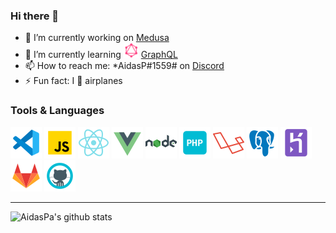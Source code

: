 ### Hi there 👋

- 🔭 I’m currently working on [Medusa](https://github.com/ProjectMedusa)
- 🌱 I’m currently learning <img src="https://raw.githubusercontent.com/AidasPa/AidasPa/master/icons/icons8-graphql.svg" width="24"> [GraphQL](https://graphql.org/)
- 📫 How to reach me: *AidasP#1559# on [Discord](https://discord.com/)
- ⚡ Fun fact: I 💓 airplanes

### Tools & Languages

![](https://raw.githubusercontent.com/AidasPa/AidasPa/master/icons/icons8-visual-studio-code-2019-50.png)
![](https://raw.githubusercontent.com/AidasPa/AidasPa/master/icons/icons8-javascript-50.png)
![](https://raw.githubusercontent.com/AidasPa/AidasPa/master/icons/icons8-react-native-50.png)
![](https://raw.githubusercontent.com/AidasPa/AidasPa/master/icons/icons8-vue-js-50.png)
![](https://raw.githubusercontent.com/AidasPa/AidasPa/master/icons/icons8-nodejs-50.png)
![](https://raw.githubusercontent.com/AidasPa/AidasPa/master/icons/icons8-php-50.png)
![](https://raw.githubusercontent.com/AidasPa/AidasPa/master/icons/icons8-laravel-50.png)
![](https://raw.githubusercontent.com/AidasPa/AidasPa/master/icons/icons8-postgresql-50.png)
![](https://raw.githubusercontent.com/AidasPa/AidasPa/master/icons/icons8-heroku-50.png)
![](https://raw.githubusercontent.com/AidasPa/AidasPa/master/icons/icons8-gitlab-50.png)
![](https://raw.githubusercontent.com/AidasPa/AidasPa/master/icons/icons8-github-50.png)

------

![AidasPa's github stats](https://github-readme-stats.vercel.app/api?username=aidaspa)